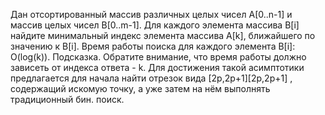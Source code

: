 Дан отсортированный массив различных целых чисел A[0..n-1] и массив целых чисел B[0..m-1].
Для каждого элемента массива B[i] найдите минимальный индекс элемента массива A[k],
ближайшего по значению к B[i].
Время работы поиска для каждого элемента B[i]: O(log(k)).
Подсказка. Обратите внимание, что время работы должно зависеть от индекса ответа - k. Для достижения такой асимптотики предлагается для начала найти отрезок вида [2p,2p+1][2p,2p+1] , содержащий искомую точку, а уже затем на нём выполнять традиционный бин. поиск.